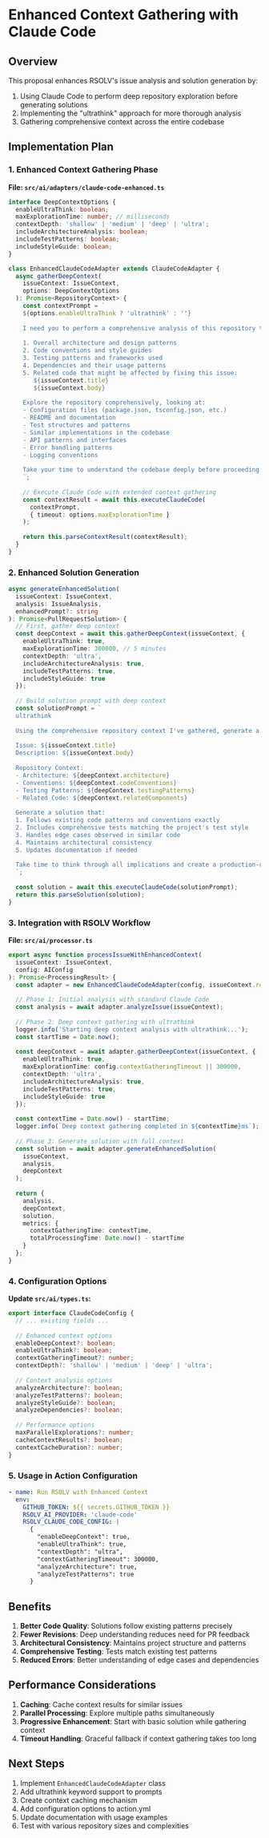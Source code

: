 # Enhanced Context Gathering with Claude Code

## Overview

This proposal enhances RSOLV's issue analysis and solution generation by:

1. Using Claude Code to perform deep repository exploration before generating solutions
2. Implementing the "ultrathink" approach for more thorough analysis
3. Gathering comprehensive context across the entire codebase

## Implementation Plan

### 1. Enhanced Context Gathering Phase

**File: `src/ai/adapters/claude-code-enhanced.ts`**

```typescript
interface DeepContextOptions {
  enableUltraThink: boolean;
  maxExplorationTime: number; // milliseconds
  contextDepth: 'shallow' | 'medium' | 'deep' | 'ultra';
  includeArchitectureAnalysis: boolean;
  includeTestPatterns: boolean;
  includeStyleGuide: boolean;
}

class EnhancedClaudeCodeAdapter extends ClaudeCodeAdapter {
  async gatherDeepContext(
    issueContext: IssueContext,
    options: DeepContextOptions
  ): Promise<RepositoryContext> {
    const contextPrompt = `
    ${options.enableUltraThink ? 'ultrathink' : ''}
    
    I need you to perform a comprehensive analysis of this repository to understand:
    
    1. Overall architecture and design patterns
    2. Code conventions and style guides
    3. Testing patterns and frameworks used
    4. Dependencies and their usage patterns
    5. Related code that might be affected by fixing this issue:
       ${issueContext.title}
       ${issueContext.body}
    
    Explore the repository comprehensively, looking at:
    - Configuration files (package.json, tsconfig.json, etc.)
    - README and documentation
    - Test structures and patterns
    - Similar implementations in the codebase
    - API patterns and interfaces
    - Error handling patterns
    - Logging conventions
    
    Take your time to understand the codebase deeply before proceeding.
    `;
    
    // Execute Claude Code with extended context gathering
    const contextResult = await this.executeClaudeCode(
      contextPrompt,
      { timeout: options.maxExplorationTime }
    );
    
    return this.parseContextResult(contextResult);
  }
}
```

### 2. Enhanced Solution Generation

```typescript
async generateEnhancedSolution(
  issueContext: IssueContext,
  analysis: IssueAnalysis,
  enhancedPrompt?: string
): Promise<PullRequestSolution> {
  // First, gather deep context
  const deepContext = await this.gatherDeepContext(issueContext, {
    enableUltraThink: true,
    maxExplorationTime: 300000, // 5 minutes
    contextDepth: 'ultra',
    includeArchitectureAnalysis: true,
    includeTestPatterns: true,
    includeStyleGuide: true
  });
  
  // Build solution prompt with deep context
  const solutionPrompt = `
  ultrathink
  
  Using the comprehensive repository context I've gathered, generate a solution for:
  
  Issue: ${issueContext.title}
  Description: ${issueContext.body}
  
  Repository Context:
  - Architecture: ${deepContext.architecture}
  - Conventions: ${deepContext.codeConventions}
  - Testing Patterns: ${deepContext.testingPatterns}
  - Related Code: ${deepContext.relatedComponents}
  
  Generate a solution that:
  1. Follows existing code patterns and conventions exactly
  2. Includes comprehensive tests matching the project's test style
  3. Handles edge cases observed in similar code
  4. Maintains architectural consistency
  5. Updates documentation if needed
  
  Take time to think through all implications and create a production-ready solution.
  `;
  
  const solution = await this.executeClaudeCode(solutionPrompt);
  return this.parseSolution(solution);
}
```

### 3. Integration with RSOLV Workflow

**File: `src/ai/processor.ts`**

```typescript
export async function processIssueWithEnhancedContext(
  issueContext: IssueContext,
  config: AIConfig
): Promise<ProcessingResult> {
  const adapter = new EnhancedClaudeCodeAdapter(config, issueContext.repository.path);
  
  // Phase 1: Initial analysis with standard Claude Code
  const analysis = await adapter.analyzeIssue(issueContext);
  
  // Phase 2: Deep context gathering with ultrathink
  logger.info('Starting deep context analysis with ultrathink...');
  const startTime = Date.now();
  
  const deepContext = await adapter.gatherDeepContext(issueContext, {
    enableUltraThink: true,
    maxExplorationTime: config.contextGatheringTimeout || 300000,
    contextDepth: 'ultra',
    includeArchitectureAnalysis: true,
    includeTestPatterns: true,
    includeStyleGuide: true
  });
  
  const contextTime = Date.now() - startTime;
  logger.info(`Deep context gathering completed in ${contextTime}ms`);
  
  // Phase 3: Generate solution with full context
  const solution = await adapter.generateEnhancedSolution(
    issueContext,
    analysis,
    deepContext
  );
  
  return {
    analysis,
    deepContext,
    solution,
    metrics: {
      contextGatheringTime: contextTime,
      totalProcessingTime: Date.now() - startTime
    }
  };
}
```

### 4. Configuration Options

**Update `src/ai/types.ts`:**

```typescript
export interface ClaudeCodeConfig {
  // ... existing fields ...
  
  // Enhanced context options
  enableDeepContext?: boolean;
  enableUltraThink?: boolean;
  contextGatheringTimeout?: number;
  contextDepth?: 'shallow' | 'medium' | 'deep' | 'ultra';
  
  // Context analysis options
  analyzeArchitecture?: boolean;
  analyzeTestPatterns?: boolean;
  analyzeStyleGuide?: boolean;
  analyzeDependencies?: boolean;
  
  // Performance options
  maxParallelExplorations?: number;
  cacheContextResults?: boolean;
  contextCacheDuration?: number;
}
```

### 5. Usage in Action Configuration

```yaml
- name: Run RSOLV with Enhanced Context
  env:
    GITHUB_TOKEN: ${{ secrets.GITHUB_TOKEN }}
    RSOLV_AI_PROVIDER: 'claude-code'
    RSOLV_CLAUDE_CODE_CONFIG: |
      {
        "enableDeepContext": true,
        "enableUltraThink": true,
        "contextDepth": "ultra",
        "contextGatheringTimeout": 300000,
        "analyzeArchitecture": true,
        "analyzeTestPatterns": true
      }
```

## Benefits

1. **Better Code Quality**: Solutions follow existing patterns precisely
2. **Fewer Revisions**: Deep understanding reduces need for PR feedback
3. **Architectural Consistency**: Maintains project structure and patterns
4. **Comprehensive Testing**: Tests match existing test patterns
5. **Reduced Errors**: Better understanding of edge cases and dependencies

## Performance Considerations

1. **Caching**: Cache context results for similar issues
2. **Parallel Processing**: Explore multiple paths simultaneously
3. **Progressive Enhancement**: Start with basic solution while gathering context
4. **Timeout Handling**: Graceful fallback if context gathering takes too long

## Next Steps

1. Implement `EnhancedClaudeCodeAdapter` class
2. Add ultrathink keyword support to prompts
3. Create context caching mechanism
4. Add configuration options to action.yml
5. Update documentation with usage examples
6. Test with various repository sizes and complexities